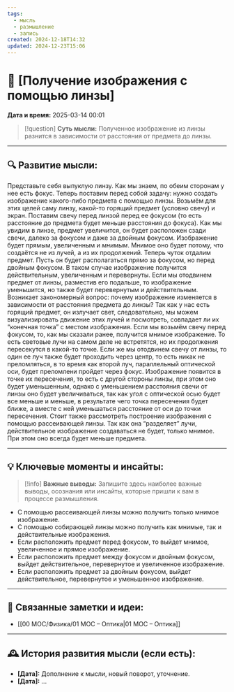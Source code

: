```yaml
---
tags:
  - мысль
  - размышление
  - запись
created: 2024-12-18T14:32
updated: 2024-12-23T15:06
---
```


# 💭  [Получение изображения с помощью линзы]

**Дата и время:** 2025-03-14 00:01

> [!question] **Суть мысли:**
> Полученное изображение из линзы разнится в зависимости от расстояния от предмета до линзы.

---

## 🔍 Развитие мысли:

Представьте себя выпуклую линзу. Как мы знаем, по обеим сторонам у нее есть фокус. Теперь поставим перед собой задачу: нужно создать изображение какого-либо предмета с помощью линзы. Возьмём для этих целей саму линзу, какой-то горящий предмет (условно свечу) и экран. 
Поставим свечу перед линзой перед ее фокусом (то есть расстояние до предмета будет меньше расстояния до фокуса). Как мы увидим в линзе, предмет увеличится, он будет расположен сзади свечи, далеко за фокусом и даже за двойным фокусом. Изображение будет прямым, увеличенным и *мнимым*. Мнимое оно будет потому, что создаётся не из лучей, а из их продолжений.
Теперь чуток отдалим предмет. Пусть он будет располагаться прямо за фокусом, но перед двойным фокусом. В таком случае изображение получится действительным, увеличенным и перевернуты. Если мы отодвинем предмет от линзы, разместив его подальше, то изображение уменьшится, но также будет перевернутым и действительным. Возникает закономерный вопрос: почему изображение изменяется в зависимости от расстояния предмета до линзы? 
Так как у нас есть горящий предмет, он излучает свет, следовательно, мы можем визуализировать движение этих лучей и посмотреть, совпадает ли их “конечная точка” с местом изображения. Если мы возьмём свечу перед фокусом, то, как мы сказали ранее, получится мнимое изображение. То есть световые лучи на самом деле не встретятся, но их продолжения пересекутся в какой-то точке. Если же мы отодвинем свечу от линзы, то один ее луч также будет проходить через центр, то есть никак не преломляться, в то время как второй луч, параллельный оптической оси, будет преломлени пройдет через фокус. Изображение появится в точке их пересечения, то есть с другой стороны линзы, при этом оно будет уменьшенным, однако с уменьшением расстояния свечи от линзы оно будет увеличиваться, так как угол с оптической осью будет все меньше и меньше, в результате чего точка пересечения будет ближе, а вместе с ней уменьшаться расстояние от оси до точки пересечения.
Стоит также рассмотреть построение изображения с помощью рассеивающей линзы. Так как она “разделяет” лучи, действительное изображение создаваться не будет, только мнимое. При этом оно всегда будет меньше предмета.

---

## 💡 Ключевые моменты и инсайты:

> [!info] **Важные выводы:**
> Запишите здесь наиболее важные выводы, осознания или инсайты, которые пришли к вам в процессе размышления.

- С помощью рассеивающей линзы можно получить только мнимое изображение.
- С помощью собирающей линзы можно получить как мнимые, так и действительные изображения. 
- Если расположить предмет перед фокусом, то выйдет мнимое, увеличенное и прямое изображение.
- Если расположить предмет между фокусом и двойным фокусом, выйдет действительное, перевернутое и увеличенное изображение. 
- Если расположить предмет за двойным фокусом, выйдет действительное, перевернутое и уменьшенное изображение.

---

## 🔄 Связанные заметки и идеи:

- [[00 MOC/Физика/01 МОС – Оптика|01 МОС – Оптика]]

---

## 🕰️ История развития мысли (если есть):

* **[Дата]:**  Дополнение к мысли, новый поворот, уточнение.
* **[Дата]:**  ...
